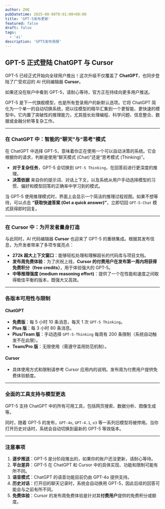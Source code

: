 ```yaml
---
author: ZHQ
pubDatetime: 2025-08-08T8:01:00+08:00
title: 'GPT-5发布更新'
featured: false
draft: false
tags:
  - 'ai'
description: 'GPT5发布简报'
---
```


## GPT-5 正式登陆 ChatGPT 与 Cursor

GPT-5 已经正式开始向全球用户推出！这次升级不仅覆盖了 **ChatGPT**，也同步登陆了广受欢迎的 AI 代码编辑器 **Cursor**。

如果还没在账户中看到 GPT-5，请耐心等待，官方正在持续向更多用户推送。

GPT-5 是下一代旗舰模型，也是所有登录用户的新默认选项。它将 ChatGPT 简化为一个单一的自动切换系统，把以往模型的精华汇集到一个更智能、更快速的模型中。它内置了突破性的推理能力，尤其擅长处理编程、科学问题、信息整合、数据或金融分析等复杂工作。

***

### 在 ChatGPT 中：智能的“聊天”与“思考”模式

在 ChatGPT 中选择 GPT-5，意味着你正在使用一个可以自动决策的系统。它会根据你的请求，判断是使用“聊天模式 (Chat)”还是“思考模式 (Thinking)”。

*   **对于复杂任务**，GPT-5 会切换到 `GPT-5 Thinking`，在回答前进行更深度的推理。
*   **决策依据** 来自你的提示词、对话上下文，以及系统从用户手动选择模型的习惯、偏好和模型回答的正确率中学习到的模式。

当 GPT-5 使用推理模式时，界面上会显示一个简洁的推理过程视图。如果不想等待，可以点击 **“获取快速答案 (Get a quick answer)”**，立即切回 `GPT-5-Chat` 模式获得即时回复。

***

### 在 Cursor 中：为开发者量身打造

与此同时，AI 代码编辑器 **Cursor** 也迎来了 GPT-5 的重磅集成。根据其发布信息，为开发者带来了多项专属亮点：

*   **272k 超大上下文窗口**：能够轻松处理和理解超长的代码库与项目文档。
*   **发布周免费体验**：为了庆祝上线，**Cursor 的付费用户在发布第一周内将获得免费积分（free credits）**，用于体验强大的 GPT-5。
*   **中等推理强度 (medium reasoning effort)**：提供了一个在性能和速度之间取得极佳平衡的版本，既强大又高效。

***

### 各版本可用性与限制

#### ChatGPT

*   **免费版**：每 5 小时 10 条消息，每天 1 次 `GPT-5 Thinking`。
*   **Plus 版**：每 3 小时 80 条消息。
*   **Plus/Team 版**：手动选择 `GPT-5-Thinking` 每周有 200 条限制（系统自动触发不在此限）。
*   **Team/Pro 版**：无限使用（需遵守滥用防范机制）。

#### Cursor

*   具体使用方式和限制请参考 Cursor 应用内的说明。发布周为付费用户提供免费体验额度。

***

### 全面的工具支持与模型更迭

GPT-5 支持 ChatGPT 中的所有可用工具，包括网页搜索、数据分析、图像生成等。

同时，随着 GPT-5 的发布，`GPT-4o`, `GPT-4.1`, `o3` 等一系列旧模型将被停用。当你打开历史对话时，系统会自动切换到最新的 GPT-5 等效版本。

---

### **注意事项**

1.  **逐步推送**：GPT-5 是分阶段推出的，如果你的账户还没更新，请耐心等待。
2.  **平台差异**：GPT-5 在 ChatGPT 和 Cursor 中的具体实现、功能和限制可能有所不同。
3.  **语音模式**：ChatGPT 的语音功能目前仍由 GPT-4o 提供支持。
4.  **历史对话**：打开旧的聊天记录时，系统会自动换用 GPT-5，因此后续的回答可能会与之前有所不同。
5.  **免费体验**：Cursor 的发布周免费体验是针对其**付费用户**提供的免费积分或额度。